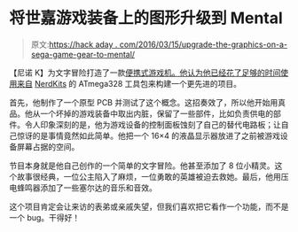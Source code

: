 # 将世嘉游戏装备上的图形升级到 Mental

> 原文:[https://hack aday . com/2016/03/15/upgrade-the-graphics-on-a-sega-game-gear-to-mental/](https://hackaday.com/2016/03/15/upgrade-the-graphics-on-a-sega-game-gear-to-mental/)

【尼诺 K】为文字冒险打造了一款[便携式游戏机。他认为他已经花了足够的时间使用来自](http://www.squirrel-crafts.com/main/index.php/microcontroller/74-build-your-own-text-adventure-sega-handheld) [NerdKits](http://hackaday.com/2009/06/29/motors-and-microcontrollers-101/) 的 ATmega328 工具包来构建一个更先进的项目。

首先，他制作了一个原型 PCB 并测试了这个概念。这招奏效了，所以他开始用真品。他从一个坏掉的游戏装备中取出内脏，保留了一些部件，比如负责供电的部件。令人印象深刻的是，他为游戏设备的控制面板蚀刻了自己的替代电路板；让自己惊讶的是事情竟然如此简单。他把一个 16×4 的液晶显示器放进了之前被游戏设备屏幕占据的空间。

节目本身就是他自己创作的一个简单的文字冒险。他甚至添加了 8 位小精灵。这个故事很经典，一位公主陷入了麻烦，一位勇敢的英雄被迫去救她。最后，他用压电蜂鸣器添加了一些塞尔达的音乐和音效。

这个项目肯定会让来访的表弟或亲戚失望，但我们喜欢把它看作一个功能，而不是一个 bug。干得好！